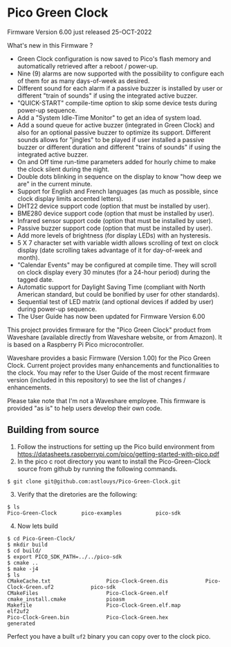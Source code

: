 # Pico Green Clock
Firmware Version 6.00 just released 25-OCT-2022

What's new in this Firmware ?

- Green Clock configuration is now saved to Pico's flash memory and automatically retrieved after a reboot / power-up.
- Nine (9) alarms are now supported with the possibility to configure each of them for as many days-of-week as desired.
- Different sound for each alarm if a passive buzzer is installed by user or different "train of sounds" if using the integrated active buzzer.
- "QUICK-START" compile-time option to skip some device tests during power-up sequence.
- Add a "System Idle-Time Monitor" to get an idea of system load.
- Add a sound queue for active buzzer (integrated in Green Clock) and also for an optional passive buzzer to optimize its support. Different sounds allows for "jingles" to be played if user installed a passive buzzer or different duration and different "trains of sounds" if using the integrated active buzzer.
- On and Off time run-time parameters added for hourly chime to make the clock silent during the night.
- Double dots blinking in sequence on the display to know "how deep we are" in the current minute.
- Support for English and French languages (as much as possible, since clock display limits accented letters).
- DHT22 device support code (option that must be installed by user).
- BME280 device support code (option that must be installed by user).
- Infrared sensor support code (option that must be installed by user).
- Passive buzzer support code (option that must be installed by user).
- Add more levels of brightness (for display LEDs) with an hysteresis.
- 5 X 7 character set with variable width allows scrolling of text on clock display (date scrolling takes advantage of it for day-of-week and month).
- "Calendar Events" may be configured at compile time. They will scroll on clock display every 30 minutes (for a 24-hour period) during the tagged date.
- Automatic support for Daylight Saving Time (compliant with North American standard, but could be bonified by user for other standards).
- Sequential test of LED matrix (and optional devices if added by user) during power-up sequence.
- The User Guide has now been updated for Firmware Version 6.00

This project provides firmware for the "Pico Green Clock" product from Waveshare (available directly from Waveshare website, or from Amazon).
It is based on a Raspberry Pi Pico microcontroller.

Waveshare provides a basic Firmware (Version 1.00) for the Pico Green Clock. Current project provides many enhancements and functionalities to the clock.
You may refer to the User Guide of the most recent firmware version (included in this repository) to see the list of changes / enhancements.

Please take note that I'm not a Waveshare employee. This firmware is provided "as is" to help users develop their own code.

## Building from source
1. Follow the instructions for setting up the Pico build environment from https://datasheets.raspberrypi.com/pico/getting-started-with-pico.pdf
2. In the pico c root directory you want to install the Pico-Green-Clock source from github by running the following commands.
```
$ git clone git@github.com:astlouys/Pico-Green-Clock.git
```
3. Verify that the diretories are the following:
```
$ ls
Pico-Green-Clock        pico-examples           pico-sdk
```
4. Now lets build
```
$ cd Pico-Green-Clock/
$ mkdir build
$ cd build/
$ export PICO_SDK_PATH=../../pico-sdk
$ cmake ..
$ make -j4
$ ls
CMakeCache.txt                  Pico-Clock-Green.dis            Pico-Clock-Green.uf2            pico-sdk
CMakeFiles                      Pico-Clock-Green.elf            cmake_install.cmake             pioasm
Makefile                        Pico-Clock-Green.elf.map        elf2uf2
Pico-Clock-Green.bin            Pico-Clock-Green.hex            generated
```
Perfect you have a built `uf2` binary you can copy over to the clock pico.